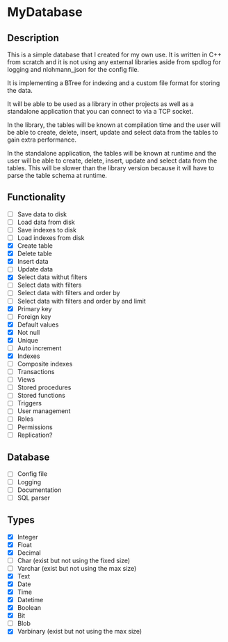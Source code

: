 # MyDatabase

## Description

This is a simple database that I created for my own use.
It is written in C++ from scratch and it is not using any external libraries aside from spdlog for logging and nlohmann_json for the config file.

It is implementing a BTree for indexing and a custom file format for storing the data.

It will be able to be used as a library in other projects as well as a standalone application that you can connect to via a TCP socket.

In the library, the tables will be known at compilation time and the user will be able to create, delete, insert, update and select data from the tables to gain extra performance.

In the standalone application, the tables will be known at runtime and the user will be able to create, delete, insert, update and select data from the tables. This will be slower than the library version because it will have to parse the table schema at runtime.

## Functionality

- [ ] Save data to disk
- [ ] Load data from disk
- [ ] Save indexes to disk
- [ ] Load indexes from disk
- [x] Create table
- [x] Delete table
- [x] Insert data
- [ ] Update data
- [x] Select data withut filters
- [ ] Select data with filters
- [ ] Select data with filters and order by
- [ ] Select data with filters and order by and limit
- [x] Primary key
- [ ] Foreign key
- [x] Default values
- [x] Not null
- [x] Unique
- [ ] Auto increment
- [x] Indexes
- [ ] Composite indexes
- [ ] Transactions
- [ ] Views
- [ ] Stored procedures
- [ ] Stored functions
- [ ] Triggers
- [ ] User management
- [ ] Roles
- [ ] Permissions
- [ ] Replication?

## Database

- [ ] Config file
- [ ] Logging
- [ ] Documentation
- [ ] SQL parser

## Types

- [x] Integer
- [x] Float
- [x] Decimal
- [ ] Char (exist but not using the fixed size)
- [ ] Varchar (exist but not using the max size)
- [x] Text
- [x] Date
- [x] Time
- [x] Datetime
- [x] Boolean
- [x] Bit
- [ ] Blob
- [x] Varbinary (exist but not using the max size)
